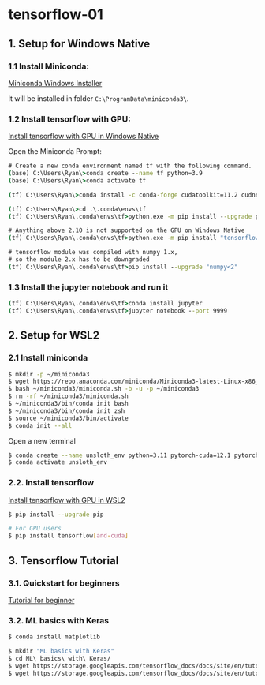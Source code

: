 # tensorflow-01

## 1. Setup for Windows Native
### 1.1 Install Miniconda:
[Miniconda Windows Installer](https://repo.anaconda.com/miniconda/Miniconda3-latest-Windows-x86_64.exe)

It will be installed in folder `C:\ProgramData\miniconda3\`.

### 1.2 Install tensorflow with GPU:
[Install tensorflow with GPU in Windows Native](https://www.tensorflow.org/install/pip#windows-native_1)

Open the Miniconda Prompt:
```cmd
# Create a new conda environment named tf with the following command.
(base) C:\Users\Ryan\>conda create --name tf python=3.9
(base) C:\Users\Ryan\>conda activate tf

(tf) C:\Users\Ryan\>conda install -c conda-forge cudatoolkit=11.2 cudnn=8.1.0

(tf) C:\Users\Ryan\>cd .\.conda\envs\tf
(tf) C:\Users\Ryan\.conda\envs\tf>python.exe -m pip install --upgrade pip

# Anything above 2.10 is not supported on the GPU on Windows Native
(tf) C:\Users\Ryan\.conda\envs\tf>python.exe -m pip install "tensorflow<2.11"

# tensorflow module was compiled with numpy 1.x, 
# so the module 2.x has to be downgraded
(tf) C:\Users\Ryan\.conda\envs\tf>pip install --upgrade "numpy<2"
```

### 1.3 Install the jupyter notebook and run it
```cmd
(tf) C:\Users\Ryan\.conda\envs\tf>conda install jupyter
(tf) C:\Users\Ryan\.conda\envs\tf>jupyter notebook --port 9999
```

## 2. Setup for WSL2
### 2.1 Install miniconda
```sh
$ mkdir -p ~/miniconda3
$ wget https://repo.anaconda.com/miniconda/Miniconda3-latest-Linux-x86_64.sh -O ~/miniconda3/miniconda.sh
$ bash ~/miniconda3/miniconda.sh -b -u -p ~/miniconda3
$ rm -rf ~/miniconda3/miniconda.sh
$ ~/miniconda3/bin/conda init bash
$ ~/miniconda3/bin/conda init zsh
$ source ~/miniconda3/bin/activate
$ conda init --all
```

Open a new terminal
```sh
$ conda create --name unsloth_env python=3.11 pytorch-cuda=12.1 pytorch cudatoolkit xformers -c pytorch -c nvidia -c xformers -y
$ conda activate unsloth_env
```

### 2.2. Install tensorflow
[Install tensorflow with GPU in WSL2](https://www.tensorflow.org/install/pip#windows-wsl2_1)

```sh
$ pip install --upgrade pip

# For GPU users
$ pip install tensorflow[and-cuda]
```

## 3. Tensorflow Tutorial
### 3.1. Quickstart for beginners
[Tutorial for beginner](https://www.tensorflow.org/tutorials/quickstart/beginner)

### 3.2. ML basics with Keras
```sh
$ conda install matplotlib

$ mkdir "ML basics with Keras"
$ cd ML\ basics\ with\ Keras/
$ wget https://storage.googleapis.com/tensorflow_docs/docs/site/en/tutorials/keras/classification.ipynb
$ wget https://storage.googleapis.com/tensorflow_docs/docs/site/en/tutorials/keras/text_classification.ipynb
```

